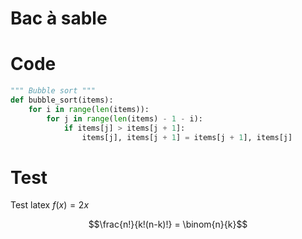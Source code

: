 # Bac à sable

# Code
``` python hl_lines="3 4"
""" Bubble sort """
def bubble_sort(items):
    for i in range(len(items)):
        for j in range(len(items) - 1 - i):
            if items[j] > items[j + 1]:
                items[j], items[j + 1] = items[j + 1], items[j]
```

# Test 

Test latex $f(x)=2x$

$$\frac{n!}{k!(n-k)!} = \binom{n}{k}$$
